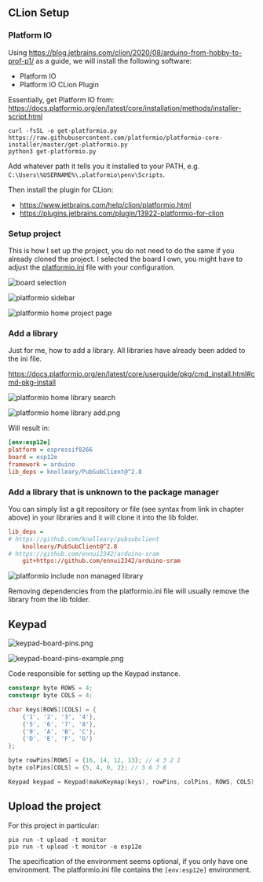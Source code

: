 ## CLion Setup

### Platform IO

Using https://blog.jetbrains.com/clion/2020/08/arduino-from-hobby-to-prof-p1/ as a guide, we will install the following
software:

- Platform IO
- Platform IO CLion Plugin

Essentially, get Platform IO from: https://docs.platformio.org/en/latest/core/installation/methods/installer-script.html

```shell
curl -fsSL -o get-platformio.py https://raw.githubusercontent.com/platformio/platformio-core-installer/master/get-platformio.py
python3 get-platformio.py
```

Add whatever path it tells you it installed to your PATH, e.g. `C:\Users\%USERNAME%\.platformio\penv\Scripts`.

Then install the plugin for CLion:

- https://www.jetbrains.com/help/clion/platformio.html
- https://plugins.jetbrains.com/plugin/13922-platformio-for-clion

### Setup project

This is how I set up the project, you do not need to do the same if you already cloned the project. I selected the board
I own, you might have to adjust the [platformio.ini](../platformio.ini) file with your configuration.

![board selection](board-selection.png)

![platformio sidebar](platformio-ide-sidebar.png)

![platformio home project page](platformio-home-project-page.png)

### Add a library

Just for me, how to add a library. All libraries have already been added to the ini file.

https://docs.platformio.org/en/latest/core/userguide/pkg/cmd_install.html#cmd-pkg-install

![platformio home library search](platformio-home-library-search.png)

![platformio home library add.png](platformio-home-library-add.png)

Will result in:

```ini
[env:esp12e]
platform = espressif8266
board = esp12e
framework = arduino
lib_deps = knolleary/PubSubClient@^2.8
```

### Add a library that is unknown to the package manager

You can simply list a git repository or file (see syntax from link in chapter above) in your libraries and it will clone
it into the lib folder.

```ini
lib_deps =
# https://github.com/knolleary/pubsubclient
    knolleary/PubSubClient@^2.8
# https://github.com/ennui2342/arduino-sram
    git+https://github.com/ennui2342/arduino-sram
```

![platformio include non managed library](platformio-include-non-managed-library.png)

Removing dependencies from the platformio.ini file will usually remove the library from the lib folder.

## Keypad

![keypad-board-pins.png](keypad-board-pins.png)

![keypad-board-pins-example.png](keypad-board-pins-example.png)

Code responsible for setting up the Keypad instance.

```c++
constexpr byte ROWS = 4;
constexpr byte COLS = 4;

char keys[ROWS][COLS] = {
    {'1', '2', '3', '4'},
    {'5', '6', '7', '8'},
    {'9', 'A', 'B', 'C'},
    {'D', 'E', 'F', 'G'}
};

byte rowPins[ROWS] = {16, 14, 12, 13}; // 4 3 2 1
byte colPins[COLS] = {5, 4, 0, 2}; // 5 6 7 8

Keypad keypad = Keypad(makeKeymap(keys), rowPins, colPins, ROWS, COLS);
```

## Upload the project

For this project in particular:

```shell
pio run -t upload -t monitor
pio run -t upload -t monitor -e esp12e
```

The specification of the environment seems optional, if you only have one environment. The platformio.ini file contains
the `[env:esp12e]` environment.
